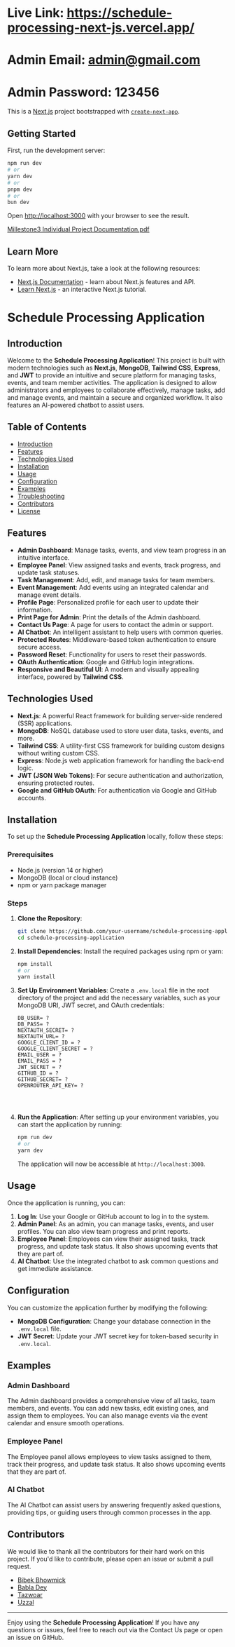 # Live Link: https://schedule-processing-next-js.vercel.app/
# Admin Email: admin@gmail.com
# Admin Password: 123456
This is a [Next.js](https://nextjs.org) project bootstrapped with [`create-next-app`](https://github.com/vercel/next.js/tree/canary/packages/create-next-app).

## Getting Started

First, run the development server:

```bash
npm run dev
# or
yarn dev
# or
pnpm dev
# or
bun dev
```




Open [http://localhost:3000](http://localhost:3000) with your browser to see the result.

[Millestone3 Individual Project Documentation.pdf](https://github.com/user-attachments/files/21535539/Millestone3.Individual.Project.Documentation.pdf)


## Learn More

To learn more about Next.js, take a look at the following resources:

- [Next.js Documentation](https://nextjs.org/docs) - learn about Next.js features and API.
- [Learn Next.js](https://nextjs.org/learn) - an interactive Next.js tutorial.







# Schedule Processing Application

## Introduction

Welcome to the **Schedule Processing Application**! This project is built with modern technologies such as **Next.js**, **MongoDB**, **Tailwind CSS**, **Express**, and **JWT** to provide an intuitive and secure platform for managing tasks, events, and team member activities. The application is designed to allow administrators and employees to collaborate effectively, manage tasks, add and manage events, and maintain a secure and organized workflow. It also features an AI-powered chatbot to assist users.

## Table of Contents

- [Introduction](#introduction)
- [Features](#features)
- [Technologies Used](#technologies-used)
- [Installation](#installation)
- [Usage](#usage)
- [Configuration](#configuration)
- [Examples](#examples)
- [Troubleshooting](#troubleshooting)
- [Contributors](#contributors)
- [License](#license)

## Features

- **Admin Dashboard**: Manage tasks, events, and view team progress in an intuitive interface.
- **Employee Panel**: View assigned tasks and events, track progress, and update task statuses.
- **Task Management**: Add, edit, and manage tasks for team members.
- **Event Management**: Add events using an integrated calendar and manage event details.
- **Profile Page**: Personalized profile for each user to update their information.
- **Print Page for Admin**: Print the details of the Admin dashboard.
- **Contact Us Page**: A page for users to contact the admin or support.
- **AI Chatbot**: An intelligent assistant to help users with common queries.
- **Protected Routes**: Middleware-based token authentication to ensure secure access.
- **Password Reset**: Functionality for users to reset their passwords.
- **OAuth Authentication**: Google and GitHub login integrations.
- **Responsive and Beautiful UI**: A modern and visually appealing interface, powered by **Tailwind CSS**.

## Technologies Used

- **Next.js**: A powerful React framework for building server-side rendered (SSR) applications.
- **MongoDB**: NoSQL database used to store user data, tasks, events, and more.
- **Tailwind CSS**: A utility-first CSS framework for building custom designs without writing custom CSS.
- **Express**: Node.js web application framework for handling the back-end logic.
- **JWT (JSON Web Tokens)**: For secure authentication and authorization, ensuring protected routes.
- **Google and GitHub OAuth**: For authentication via Google and GitHub accounts.

## Installation

To set up the **Schedule Processing Application** locally, follow these steps:

### Prerequisites

- Node.js (version 14 or higher)
- MongoDB (local or cloud instance)
- npm or yarn package manager

### Steps

1. **Clone the Repository**:
    ```bash
    git clone https://github.com/your-username/schedule-processing-application.git
    cd schedule-processing-application
    ```

2. **Install Dependencies**:
    Install the required packages using npm or yarn:
    ```bash
    npm install
    # or
    yarn install
    ```

3. **Set Up Environment Variables**:
    Create a `.env.local` file in the root directory of the project and add the necessary variables, such as your MongoDB URI, JWT secret, and OAuth credentials:
    ```env
    DB_USER= ?
    DB_PASS= ?
    NEXTAUTH_SECRET= ?
    NEXTAUTH_URL= ?
    GOOGLE_CLIENT_ID = ?
    GOOGLE_CLIENT_SECRET = ?
    EMAIL_USER = ?
    EMAIL_PASS = ?
    JWT_SECRET = ?
   GITHUB_ID = ?
   GITHUB_SECRET= ?
   OPENROUTER_API_KEY= ?




    ```

4. **Run the Application**:
    After setting up your environment variables, you can start the application by running:
    ```bash
    npm run dev
    # or
    yarn dev
    ```

    The application will now be accessible at `http://localhost:3000`.

## Usage

Once the application is running, you can:

1. **Log In**: Use your Google or GitHub account to log in to the system.
2. **Admin Panel**: As an admin, you can manage tasks, events, and user profiles. You can also view team progress and print reports.
3. **Employee Panel**: Employees can view their assigned tasks, track progress, and update task status. It also shows upcoming events that they are part of.
4. **AI Chatbot**: Use the integrated chatbot to ask common questions and get immediate assistance.

## Configuration

You can customize the application further by modifying the following:

- **MongoDB Configuration**: Change your database connection in the `.env.local` file.
- **JWT Secret**: Update your JWT secret key for token-based security in `.env.local`.


## Examples

### Admin Dashboard
The Admin dashboard provides a comprehensive view of all tasks, team members, and events. You can add new tasks, edit existing ones, and assign them to employees. You can also manage events via the event calendar and ensure smooth operations.

### Employee Panel
The Employee panel allows employees to view tasks assigned to them, track their progress, and update task status. It also shows upcoming events that they are part of.

### AI Chatbot
The AI Chatbot can assist users by answering frequently asked questions, providing tips, or guiding users through common processes in the app.



## Contributors

We would like to thank all the contributors for their hard work on this project. If you'd like to contribute, please open an issue or submit a pull request.

- [Bibek Bhowmick](https://github.com/bibekbowmick2-2)
- [Babla Dey](https://github.com/babladey275)
- [Tazwoar](https://github.com/TazwoarCommits)
- [Uzzal](https://github.com/mohammaduzzal)



---

Enjoy using the **Schedule Processing Application**! If you have any questions or issues, feel free to reach out via the Contact Us page or open an issue on GitHub.

